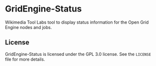 GridEngine-Status
=================

Wikimedia Tool Labs tool to display status information for the Open Grid
Engine nodes and jobs.

License
-------
GridEngine-Status is licensed under the GPL 3.0 license. See the `LICENSE`
file for more details.
